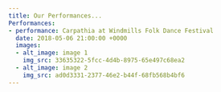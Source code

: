 ```yaml
---
title: Our Performances...
Performances:
- performance: Carpathia at Windmills Folk Dance Festival
  date: 2018-05-06 21:00:00 +0000
  images:
  - alt_image: image 1
    img_src: 33635322-5fcc-4d4b-8975-65e497c68ea2
  - alt_image: image 2
    img_src: ad0d3331-2377-46e2-b44f-68fb568b4bf6
---
```

